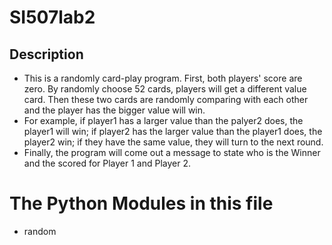 # SI507lab2
## Description
- This is a randomly card-play program. First, both players' score are zero. By randomly choose 52 cards, players will get a different value card. Then these two cards are randomly comparing with each other and the player has the bigger value will win.
- For example, if player1 has a larger value than the palyer2 does, the player1 will win; if player2 has the larger value than the player1 does, the player2 win; if they have the same value, they will turn to the next round.
- Finally, the program will come out a message to state who is the Winner and the scored for Player 1 and Player 2.


# The Python Modules in this file
- random
